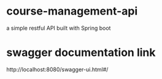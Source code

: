 # course-management-api
a simple restful API built with Spring boot

# swagger documentation link
http://localhost:8080/swagger-ui.html#/

